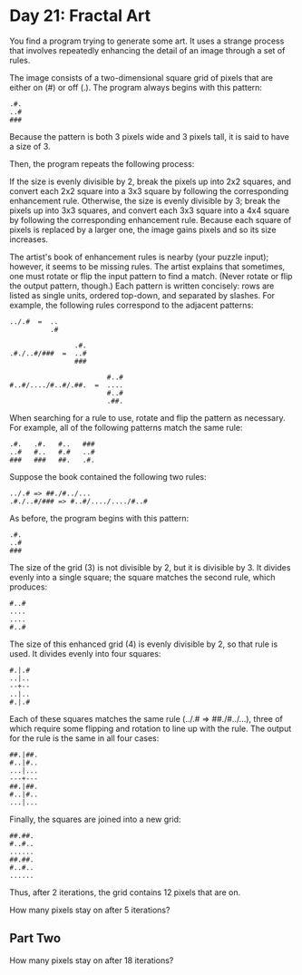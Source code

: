 # Day 21: Fractal Art
You find a program trying to generate some art. It uses a strange process that involves repeatedly enhancing the detail of an image through a set of rules.

The image consists of a two-dimensional square grid of pixels that are either on (#) or off (.). The program always begins with this pattern:
```
.#.
..#
###
```
Because the pattern is both 3 pixels wide and 3 pixels tall, it is said to have a size of 3.

Then, the program repeats the following process:

If the size is evenly divisible by 2, break the pixels up into 2x2 squares, and convert each 2x2 square into a 3x3 square by following the corresponding enhancement rule.
Otherwise, the size is evenly divisible by 3; break the pixels up into 3x3 squares, and convert each 3x3 square into a 4x4 square by following the corresponding enhancement rule.
Because each square of pixels is replaced by a larger one, the image gains pixels and so its size increases.

The artist's book of enhancement rules is nearby (your puzzle input); however, it seems to be missing rules. The artist explains that sometimes, one must rotate or flip the input pattern to find a match. (Never rotate or flip the output pattern, though.) Each pattern is written concisely: rows are listed as single units, ordered top-down, and separated by slashes. For example, the following rules correspond to the adjacent patterns:
```
../.#  =  ..
          .#

                .#.
.#./..#/###  =  ..#
                ###

                        #..#
#..#/..../#..#/.##.  =  ....
                        #..#
                        .##.
```
When searching for a rule to use, rotate and flip the pattern as necessary. For example, all of the following patterns match the same rule:
```
.#.   .#.   #..   ###
..#   #..   #.#   ..#
###   ###   ##.   .#.
```
Suppose the book contained the following two rules:
```
../.# => ##./#../...
.#./..#/### => #..#/..../..../#..#
```
As before, the program begins with this pattern:
```
.#.
..#
###
```
The size of the grid (3) is not divisible by 2, but it is divisible by 3. It divides evenly into a single square; the square matches the second rule, which produces:
```
#..#
....
....
#..#
```
The size of this enhanced grid (4) is evenly divisible by 2, so that rule is used. It divides evenly into four squares:
```
#.|.#
..|..
--+--
..|..
#.|.#
```
Each of these squares matches the same rule (../.# => ##./#../...), three of which require some flipping and rotation to line up with the rule. The output for the rule is the same in all four cases:
```
##.|##.
#..|#..
...|...
---+---
##.|##.
#..|#..
...|...
```
Finally, the squares are joined into a new grid:
```
##.##.
#..#..
......
##.##.
#..#..
......
```
Thus, after 2 iterations, the grid contains 12 pixels that are on.

How many pixels stay on after 5 iterations?

## Part Two
How many pixels stay on after 18 iterations?
